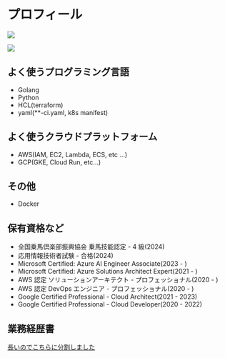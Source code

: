 # プロフィール

![](https://github-readme-stats.vercel.app/api?username=fijixxx&count_private=true&show_icons=true)

![](https://github-readme-stats.vercel.app/api/top-langs/?username=fijixxx&count_private=true&show_icons=true)

## よく使うプログラミング言語

- Golang
- Python
- HCL(terraform)
- yaml(**-ci.yaml, k8s manifest)

## よく使うクラウドプラットフォーム

- AWS(IAM, EC2, Lambda, ECS, etc ...)
- GCP(GKE, Cloud Run, etc...)

## その他

- Docker

## 保有資格など

- 全国乗馬倶楽部振興協会 乗馬技能認定 - 4 級(2024)
- 応用情報技術者試験 - 合格(2024)
- Microsoft Certified: Azure AI Engineer Associate(2023 - )
- Microsoft Certified: Azure Solutions Architect Expert(2021 - )
- AWS 認定 ソリューションアーキテクト - プロフェッショナル(2020 - )
- AWS 認定 DevOps エンジニア - プロフェッショナル(2020 - )
- Google Certified Professional - Cloud Architect(2021 - 2023)
- Google Certified Professional - Cloud Developer(2020 - 2022)

## 業務経歴書

[長いのでこちらに分割しました](https://github.com/fijixxx/rejume)
